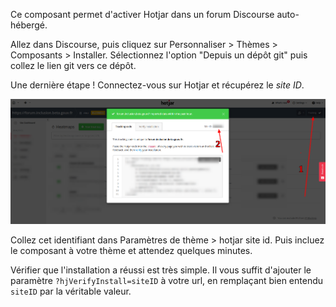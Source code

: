 Ce composant permet d'activer Hotjar dans un forum Discourse auto-hébergé. 

Allez dans Discourse, puis cliquez sur Personnaliser > Thèmes > Composants > Installer.
Sélectionnez l'option "Depuis un dépôt git" puis collez le lien git vers ce dépôt.

Une dernière étape ! Connectez-vous sur Hotjar et récupérez le _site ID_.

![Copie d'écran explicative](hotjar.png)

Collez cet identifiant dans Paramètres de thème > hotjar site id. Puis incluez le composant à votre thème et attendez quelques minutes. 

Vérifier que l'installation a réussi est très simple. Il vous suffit d'ajouter le paramètre `?hjVerifyInstall=siteID` à votre url, en remplaçant bien entendu `siteID` par la véritable valeur.

